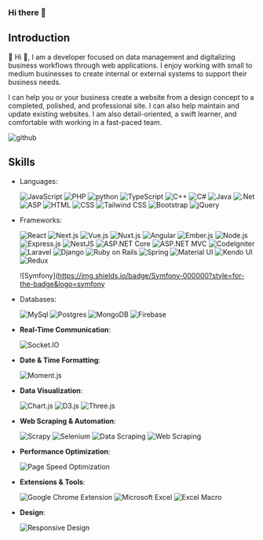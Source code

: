 ### Hi there 👋


## Introduction

👋 Hi 👋, I am a developer focused on data management and digitalizing business workflows through web applications. I enjoy working with small to medium businesses to create internal or external systems to support their business needs.

I can help you or your business create a website from a design concept to a completed, polished, and professional site. I can also help maintain and update existing websites.
I am also detail-oriented, a swift learner, and comfortable with working in a fast-paced team.

![github](https://img.shields.io/badge/GitHub-000000?style=for-the-badge&logo=GitHub&logoColor=white)


## Skills
- Languages:


   ![JavaScript](https://img.shields.io/badge/Javascript-000000?style=for-the-badge&logo=Javascript&logoColor=#F7DF1E) ![PHP](https://img.shields.io/badge/PHP-777BB4?style=for-the-badge&logo=PHP&logoColor=white) ![python](https://img.shields.io/badge/Python-3776AB?style=for-the-badge&logo=Python&logoColor=white)
   ![TypeScript](https://img.shields.io/badge/TS-3178C6?style=for-the-badge&logo=TypeScript&logoColor=white)
    ![C++](https://img.shields.io/badge/C++-00599C?style=for-the-badge&logo=C++&logoColor=white)
    ![C#](https://img.shields.io/badge/C%23-239120?style=for-the-badge&logo=C-Sharp&logoColor=white)
   ![Java](https://img.shields.io/badge/Java-FF7800?style=for-the-badge&logo=Java&logoColor=white)
  ![.Net](https://img.shields.io/badge/.Net-512BD4?style=for-the-badge&logo=.Net&logoColor=white)
  ![ASP](https://img.shields.io/badge/ASP-FF9900?style=for-the-badge&logo=ASP&logoColor=white)
  ![HTML](https://img.shields.io/badge/HTML-E34F26?style=for-the-badge&logo=HTML5&logoColor=white)
  ![CSS](https://img.shields.io/badge/CSS-1572B6?style=for-the-badge&logo=CSS3&logoColor=white)
  ![Tailwind CSS](https://img.shields.io/badge/Tailwind_CSS-38B2AC?style=for-the-badge&logo=tailwind-css&logoColor=white)
   ![Bootstrap](https://img.shields.io/badge/Bootstrap-563D7C?style=for-the-badge&logo=Bootstrap&logoColor=white)
   ![jQuery](https://img.shields.io/badge/jQuery-0769AD?style=for-the-badge&logo=jQuery&logoColor=white)
- Frameworks:

   ![React](https://img.shields.io/badge/React-09D3AC?style=for-the-badge&logo=createreactapp&logoColor=white)
   ![Next.js](https://img.shields.io/badge/Next.js-000000?style=for-the-badge&logo=Next.js&logoColor=white)
   ![Vue.js](https://img.shields.io/badge/Vue.js-4FC08D?style=for-the-badge&logo=Vue.js&logoColor=white)
   ![Nuxt.js](https://img.shields.io/badge/Nuxt.js-00C58E?style=for-the-badge&logo=Nuxt.js&logoColor=white)
   ![Angular](https://img.shields.io/badge/Angular-0F0F11?style=for-the-badge&logo=Angular&logoColor=white)
   ![Ember.js](https://img.shields.io/badge/Ember.js-E04E39?style=for-the-badge&logo=Ember.js&logoColor=white)
   ![Node.js](https://img.shields.io/badge/Node.js-339933?style=for-the-badge&logo=Node.js&logoColor=white)
   ![Express.js](https://img.shields.io/badge/Express.js-000000?style=for-the-badge&logo=Express&logoColor=white)
   ![NestJS](https://img.shields.io/badge/Nestjs-E0234E?style=for-the-badge&logo=NestJs&logoColor=white)
   ![ASP.NET Core](https://img.shields.io/badge/ASP.NET_Core-512BD4?style=for-the-badge&logo=.Net&logoColor=white)
   ![ASP.NET MVC](https://img.shields.io/badge/ASP.NET_MVC-512BD4?style=for-the-badge&logo=.Net&logoColor=white)
   ![CodeIgniter](https://img.shields.io/badge/CodeIgniter-EF4223?style=for-the-badge&logo=codeigniter&logoColor=white)
   ![Laravel](https://img.shields.io/badge/Laravel-FF2D20?style=for-the-badge&logo=Laravel&logoColor=white)
   ![Django](https://img.shields.io/badge/Django-092E20?style=for-the-badge&logo=Django&logoColor=white)
   ![Ruby on Rails](https://img.shields.io/badge/Ruby_on_Rails-CC0000?style=for-the-badge&logo=rubyonrails&logoColor=white)
   ![Spring](https://img.shields.io/badge/Spring-6DB33F?style=for-the-badge&logo=spring&logoColor=white)
   ![Material UI](https://img.shields.io/badge/Material--UI-0081CB?style=for-the-badge&logo=material-ui&logoColor=white)
   ![Kendo UI](https://img.shields.io/badge/Kendo_UI-870000?style=for-the-badge&logo=kendo-ui&logoColor=white)
   ![Redux](https://img.shields.io/badge/Redux-764ABC?style=for-the-badge&logo=redux&logoColor=white)
   
   ![Symfony](https://img.shields.io/badge/Symfony-000000?style=for-the-badge&logo=symfony
<!--    ![MFC](https://img.shields.io/badge/MFC-red?style=for-the-badge&logo=MFC&logoColor=white)
  ![Qt](https://img.shields.io/badge/Qt-41CD52?style=for-the-badge&logo=Qt&logoColor=white) -->

- Databases: 

   ![MySql](https://img.shields.io/badge/MySQL-4479A1?style=for-the-badge&logo=MySQL&logoColor=white)
   ![Postgres](https://img.shields.io/badge/PostgresSql-4169E1?style=for-the-badge&logo=PostgresSql&logoColor=white)
   ![MongoDB](https://img.shields.io/badge/MongoDB-47A248?style=for-the-badge&logo=MongoDB&logoColor=white)
   ![Firebase](https://img.shields.io/badge/Firebase-FFCA28?style=for-the-badge&logo=firebase&logoColor=white)

- **Real-Time Communication**:

   ![Socket.IO](https://img.shields.io/badge/Socket.IO-010101?style=for-the-badge&logo=socket.io&logoColor=white)

- **Date & Time Formatting**:

   ![Moment.js](https://img.shields.io/badge/Moment.js-000000?style=for-the-badge&logo=moment.js&logoColor=white)

- **Data Visualization**:

   ![Chart.js](https://img.shields.io/badge/Chart.js-FF6384?style=for-the-badge&logo=chartdotjs&logoColor=white)
   ![D3.js](https://img.shields.io/badge/D3.js-F9A03C?style=for-the-badge&logo=d3.js&logoColor=white)
   ![Three.js](https://img.shields.io/badge/Three.js-000000?style=for-the-badge&logo=threedotjs&logoColor=white)

- **Web Scraping & Automation**:

   ![Scrapy](https://img.shields.io/badge/Scrapy-4B8BBE?style=for-the-badge&logo=python&logoColor=white)
   ![Selenium](https://img.shields.io/badge/Selenium-43B02A?style=for-the-badge&logo=selenium&logoColor=white)
   ![Data Scraping](https://img.shields.io/badge/Data_Scraping-FF5733?style=for-the-badge)
   ![Web Scraping](https://img.shields.io/badge/Web_Scraping-7B68EE?style=for-the-badge)

- **Performance Optimization**:

   ![Page Speed Optimization](https://img.shields.io/badge/Page_Speed_Optimization-32CD32?style=for-the-badge)

- **Extensions & Tools**:

   ![Google Chrome Extension](https://img.shields.io/badge/Google_Chrome_Extension-4285F4?style=for-the-badge&logo=google-chrome&logoColor=white)
   ![Microsoft Excel](https://img.shields.io/badge/Microsoft_Excel-217346?style=for-the-badge&logo=microsoftexcel&logoColor=white)
   ![Excel Macro](https://img.shields.io/badge/Excel_Macro-217346?style=for-the-badge&logo=microsoftexcel&logoColor=white)

- **Design**:

   ![Responsive Design](https://img.shields.io/badge/Responsive_Design-0000FF?style=for-the-badge)
<!-- ## 📫 Contact
Feel free to reach out to me at 💬[]💬. -->


<!--
**YuriiLohvynenko/YuriiLohvynenko** is a ✨ _special_ ✨ repository because its `README.md` (this file) appears on your GitHub profile.

Here are some ideas to get you started:

- 🔭 I’m currently working on ...
- 🌱 I’m currently learning ...
- 👯 I’m looking to collaborate on ...
- 🤔 I’m looking for help with ...
- 💬 Ask me about ...
- 📫 How to reach me: ...
- 😄 Pronouns: ...
- ⚡ Fun fact: ...
-->